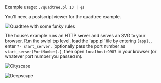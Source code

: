 Example usage: `./quadtree.pl 13 | gs`

You'll need a postscript viewer for the quadtree example.

![Quadtree with some funky rules](https://github.com/rskew/lindenmayer/raw/master/quadtree.png)

The houses example runs an HTTP server and serves an SVG to your browser. Run the swipl top level, load the 'app.pl' file by entering `[app].`, enter `?- start_server.` (optionally pass the port number as `start_server(PortNumber).`), then open `localhost:9987` in your browser (or whatever port number you passed in).

![Cityscape](https://github.com/rskew/lindenmayer/raw/master/houses.png)

![Deepscape](https://github.com/rskew/lindenmayer/raw/master/many_houses.png)
